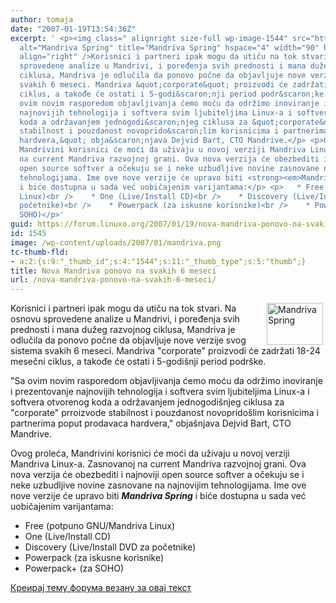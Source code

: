 ```yaml
---
author: tomaja
date: "2007-01-19T13:54:36Z"
excerpt: ' <p><img class=" alignright size-full wp-image-1544" src="https://linuxo.org/wp-content/uploads/2007/01/mandriva.png"
  alt="Mandriva Spring" title="Mandriva Spring" hspace="4" width="90" height="67"
  align="right" />Korisnici i partneri ipak mogu da utiču na tok stvari. Na osnovu
  sprovedene analize u Mandrivi, i poređenja svih prednosti i mana dužeg razvojnog
  ciklusa, Mandriva je odlučila da ponovo počne da objavljuje nove verzije svog sistema
  svakih 6 meseci. Mandriva &quot;corporate&quot; proizvodi će zadržati 18-24 mesečni
  ciklus, a takođe će ostati i 5-godi&scaron;nji period podr&scaron;ke.</p> <p>&quot;Sa
  ovim novim rasporedom objavljivanja ćemo moću da održimo inoviranje i prezentovanje
  najnovijih tehnologija i softvera svim ljubiteljima Linux-a i softvera otvorenog
  koda a održavanjem jednogodi&scaron;njeg ciklusa za &quot;corporate&quot; prroizvode
  stabilnost i pouzdanost novoprido&scaron;lim korisnicima i partnerima poput prodavaca
  hardvera,&quot; obja&scaron;njava Dejvid Bart, CTO Mandrive.</p> <p>Ovog proleća,
  Mandrivini korisnici će moći da uživaju u novoj verziji Mandriva Linux-a. Zasnovanoj
  na current Mandriva razvojnoj grani. Ova nova verzija će obezbediti i najnoviji
  open source softver a očekuju se i neke uzbudljive novine zasnovane na najnovijim
  tehnologijama. Ime ove nove verzije će upravo biti <strong><em>Mandriva Spring</em></strong>
  i biće dostupna u sada već uobičajenim varijantama:</p> <p>   * Free (potpuno GNU/Mandriva
  Linux)<br />    * One (Live/Install CD)<br />    * Discovery (Live/Install DVD za
  početnike)<br />    * Powerpack (za iskusne korisnike)<br />    * Powerpack+ (za
  SOHO)</p>'
guid: https://forum.linuxo.org/2007/01/19/nova-mandriva-ponovo-na-svakih-6-meseci/
id: 1545
image: /wp-content/uploads/2007/01/mandriva.png
tc-thumb-fld:
- a:2:{s:9:"_thumb_id";s:4:"1544";s:11:"_thumb_type";s:5:"thumb";}
title: Nova Mandriva ponovo na svakih 6 meseci
url: /nova-mandriva-ponovo-na-svakih-6-meseci/
---
```

<img class=" alignright size-full wp-image-1544" src="https://linuxo.org/wp-content/uploads/2007/01/mandriva.png" alt="Mandriva Spring" title="Mandriva Spring" hspace="4" width="90" height="67" align="right" />Korisnici i partneri ipak mogu da utiču na tok stvari. Na osnovu sprovedene analize u Mandrivi, i poređenja svih prednosti i mana dužeg razvojnog ciklusa, Mandriva je odlučila da ponovo počne da objavljuje nove verzije svog sistema svakih 6 meseci. Mandriva "corporate" proizvodi će zadržati 18-24 mesečni ciklus, a takođe će ostati i 5-godi&scaron;nji period podr&scaron;ke.

"Sa ovim novim rasporedom objavljivanja ćemo moću da održimo inoviranje i prezentovanje najnovijih tehnologija i softvera svim ljubiteljima Linux-a i softvera otvorenog koda a održavanjem jednogodi&scaron;njeg ciklusa za "corporate" prroizvode stabilnost i pouzdanost novoprido&scaron;lim korisnicima i partnerima poput prodavaca hardvera," obja&scaron;njava Dejvid Bart, CTO Mandrive.

Ovog proleća, Mandrivini korisnici će moći da uživaju u novoj verziji Mandriva Linux-a. Zasnovanoj na current Mandriva razvojnoj grani. Ova nova verzija će obezbediti i najnoviji open source softver a očekuju se i neke uzbudljive novine zasnovane na najnovijim tehnologijama. Ime ove nove verzije će upravo biti **_Mandriva Spring_** i biće dostupna u sada već uobičajenim varijantama:

* Free (potpuno GNU/Mandriva Linux)  
* One (Live/Install CD)  
* Discovery (Live/Install DVD za početnike)  
* Powerpack (za iskusne korisnike)  
* Powerpack+ (za SOHO)

<!--break-->

[Креирај тему форума везану за овај текст](https://linuxo.org/nova-tema-na-forumu/?se_pid=1545)